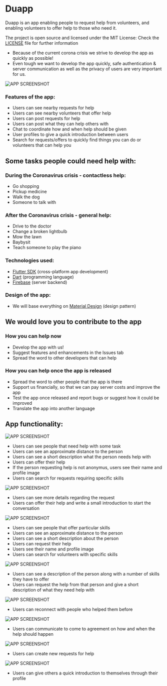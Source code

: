 # Duapp

Duapp is an app enabling people to request help from volunteers, and enabling volunteers to offer help to those who need it.

The project is open source and licensed under the MIT License:
Check the [LICENSE](LICENSE) file for further information

- Because of the current corona crisis we strive to develop the app as quickly as possible!
- Even tough we want to develop the app quickly, safe authentication & server communication as well as the privacy of users are very important for us.

![APP SCREENSHOT](screenshots/overview.jpg)

### Features of the app:

- Users can see nearby requests for help
- Users can see nearby volunteers that offer help
- Users can post requests for help
- Users can post what they can help others with
- Chat to coordinate how and when help should be given
- User profiles to give a quick introduction between users
- Search for requests/offers to quickly find things you can do or volunteers that can help you

## Some tasks people could need help with:

### During the Coronavirus crisis - contactless help:

- Go shopping
- Pickup medicine
- Walk the dog
- Someone to talk with

### After the Coronavirus crisis - general help:

- Drive to the doctor
- Change a broken lightbulb
- Mow the lawn
- Baybysit
- Teach someone to play the piano

### Technologies used:

- [Flutter SDK](https://flutter.dev/) (cross-platform app development)
- [Dart](https://dart.dev/) (programming language)
- [Firebase](https://firebase.google.com/) (server backend)

### Design of the app:

- We will base everything on [Material Design](https://material.io/design/) (design pattern)

## We would love you to contribute to the app

### How you can help now

- Develop the app with us!
- Suggest features and enhancements in the Issues tab
- Spread the word to other developers that can help

### How you can help once the app is released

- Spread the word to other people that the app is there
- Support us financially, so that we can pay server costs and improve the app
- Test the app once released and report bugs or suggest how it could be improved
- Translate the app into another language

## App functionality:

![APP SCREENSHOT](screenshots/duapp_01.jpg)

- Users can see people that need help with some task
- Users can see an approximate distance to the person
- Users can see a short description what the person needs help with
- Users can offer their help
- If the person requesting help is not anonymus, users see their name and profile image
- Users can search for requests requiring specific skills

![APP SCREENSHOT](screenshots/duapp_02.jpg)

- Users can see more details regarding the request
- Users can offer their help and write a small introduction to start the conversation

![APP SCREENSHOT](screenshots/duapp_03.jpg)

- Users can see people that offer particular skills
- Users can see an approximate distance to the person
- Users can see a short description about the person
- Users can request their help
- Users see their name and profile image
- Users can search for volunteers with specific skills

![APP SCREENSHOT](screenshots/duapp_04.jpg)

- Users can see a description of the person along with a number of skills they have to offer
- Users can request the help from that person and give a short description of what they need help with

![APP SCREENSHOT](screenshots/duapp_05.jpg)

- Users can reconnect with people who helped them before

![APP SCREENSHOT](screenshots/duapp_06.jpg)

- Users can communicate to come to agreement on how and when the help should happen

![APP SCREENSHOT](screenshots/duapp_09.jpg)

- Users can create new requests for help

![APP SCREENSHOT](screenshots/duapp_11.jpg)

- Users can give others a quick introduction to themselves through their profile

